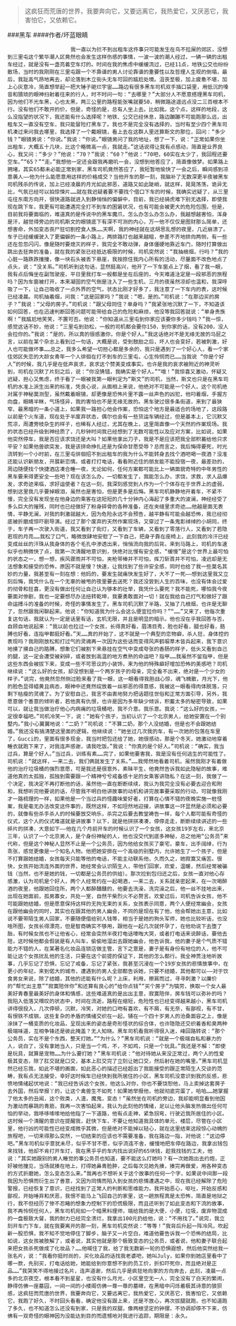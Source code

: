> 这疯狂而荒唐的世界，我要奔向它，又要远离它，我热爱它，又厌恶它，我害怕它，又依赖它。

###黑车
####作者/坏蓝眼睛

						我一直以为拦不到出租车这件事只可能发生在鸟不拉屎的郊区，没想到三里屯这个繁华潮人区竟然也会发生这样伤感的事情，一波一波的潮人经过，一辆一辆的出租车经过，就是没有一盏亮着空车灯的。时间在我的焦虑中缓缓流过，已经11点，地铁公交也纷纷散场，当时的我刚刚在三里屯跟一个不靠谱的男人讨论靠谱的重要性以及哲理人生观的倒塌，最后，我趾高气昂地离去，却沦落到木立街头无车可回的尴尬处境。沮丧至极，加上疲惫不堪，加上心灰意冷，简直想举起一把大锤子砸烂宇宙……路边有很多黑车司机双手插口袋里，用低沉的嗓音和猥琐的眼神扫射着往来的行人，时不时问一句：“去哪里？”大部分人不愿意搭理黑车司机，因为他们不光车黑，心也太黑，两三公里的路程能张嘴就要50，稍微路途遥远点没二三百根本不行。没有他们不敢开的价，但是，奇怪的是，总有人坐上去。比如我。这个点，这样的地段，这么没指望的状况下，我还能有什么选择呢？地铁、公交已经休息，路边蹦蹦不可能跑那么远，出租车又一直没有空车，我只能冒险打黑车了。我也不是完全没有选择的，当时有至少四个黑车司机凑过来问我去哪里，我选择了一个戴眼镜，看上去在这群人里还算斯文的那位，回问：“多少钱？”眼镜男说：“你说。”我说：“你说。”眼镜男问了我的地址，想了一下，说：“正常如果你坐出租车，大概五十几块，比这个略微高一点，我就走。”这话说得让我有点感动，简直是业界良心，我又问：“多少？”他说：“70？”我说：“60？”他说：“70吧，60实在太少了，我回程还要空车。”“65？”“走。”我想他一定还会跟我再磨叽一会，没想到他答应了，简直像做梦。如果路上拥堵，其实65都未必能正常到家，黑车司机竟然答应了，我短暂地愉快了一会之后，瞬间感到凉意袭人——他为什么能愿意用这样的价格成交？当他开车的那一刻，我脑补了无数深更半夜被黑车司机残杀的传说，加上已经凌晨的月光如此邪恶，道路又如此陡峭，就这样，晃晃荡荡，诡异无比，气氛已经可以拍惊悚片……就在我迟疑着要不要找个借口下车的时候，我确实迟疑了，从三里屯往东南方向开，很快道路就进入到静悄悄的偏僻中，目前，我已经骑虎难下别无选择，即使我现在跳下车，我更有可能遭遇完全打不到车的困窘状况，也有可能会被更大的危险包围，但是，目前我将要面临的，难道真的是传说中的黑车魔爪，怎么办怎么办怎么办，我越想越害怕，浑身是汗，越觉得旁边的司机斯文的眼镜底下有深不可测的内心，万一他不仅仅是图财那么简单，还想害命，外加变态丧尸狂切割控食人族……天啊，我的神经就在这胡思乱想的夜里，几近崩溃了。车子已经缓缓驶入了更偏僻的一条小路上，两排路灯也越来越暗，参差不齐地排向两侧，有一些还在忽忽闪闪，像是随时要熄灭的样子，我完全不敢动弹，身体僵硬地靠近车门，随时打算做出跳出去狂奔的准备，就在我的紧张已经抵达极限的时候，司机突然说：“我抽根烟，行吗？”我的心脏一路跌跌撞撞，像一块石头被丢下悬崖，我按捺住我内心所有的活动，尽量面不改色地点了点头，说：“没关系。”司机听到这句话，显然挺高兴，他开了一下车窗点上了烟，看了我一眼，我有点后悔坐在副驾驶座，平日里我打车一般都是坐在后座的，今天难道注定是一段邪恶的旅程吗？因为车窗被打开，本来凝固的空气倒是注入了一些生机，三月的夜虽然凉却也温和，我深呼吸了一下，让自己吸收了一点外界的空气，状态比刚才好多了，我注意了一下车内的表，这时候已经凌晨。司机抽着烟，问我：“这是回家吗？”我说：“嗯，是的。”司机说：“在那边买的房子？”我说：“父母的房子。”司机说：“跟父母同住？单身吗？”我紧张地沉默了一下，不知道该如何回答，也在迅速判断回答问题可能带给自己的危险和麻烦，他没等我回答就说：“单身贵族啊！”我尴尬地笑笑，不置可否。他说：“你知道从三里屯到你家应该要你多少钱吗？”我一惊，感觉这话不妙，他说：“三里屯到劲松，一般的司机都会要你150，到你家的话，没有200，没人会拉你的。”我说：“是的，所以真的很感激你，你是个好人。”我这话绝对不是无缘无故的马屁之言，以前在某个杂志上看到过一句话，大概是说，受到鼓励之后，坏人也会变好，若被刺激，好人也可能做坏事……总之，我多么希望一切担心都是多余的，我只是遇到了一个好心人，看一个家住郊区失恋的大龄女青年一个人徘徊在打不到车的三里屯，心生怜悯而已……当我说 “你是个好人”的时候，我几乎是在低声哀求，哀求这个赞美变成事实。也许是我的哀求被附近的神灵听到，司机在沉默了片刻之后，说：“你没猜错，我确实是个好人。”“哦！”我惊喜又激动，怀疑又迟疑，担心又焦虑，终于看了一眼被我第一眼判定为“斯文”的司机，当然，斯文也只是在黑车司机的水准上派生出来的标准，凭良心说，从面相上来说，他绝对不可能是一个好人，这个司机绝对属于神秘莫测型，虽然戴着眼镜，却更像是恐怖片里不露一丝声色的凶犯，他叼着烟，手握方向盘，眼睛半眯，气场怪异，我的害怕也不是无缘无故的。黑车驶过很多条街道，来到了最狭窄、最黑暗的一条小道上，如果我一路担心他会作案，恐怕这个地方是最适合的场地了，这段路以前是个火车道，现在处于半废弃状态，偶尔也会有一些货运车辆经过，但是基本上，它沉默又荒凉，周遭旁枝杂生的样子，也稀有人经过，尤其在晚上，这里简直像一个天然的作案现场。我的状态已经升级到神经质了，几秒钟时间我已经想到了无数可能性以及应对方案，比如说，如果他突然停车，我是否应该求饶还是大叫？如果他拿出刀子，我是不是应该把我全部积蓄给他只求平安？如果他兽欲突发，我是该拼命挣扎还是为保命甘愿受辱？总而言之，我后悔得要死，时光流转到一个小时前，在三里屯徘徊招不到出租车的我为什么不能转身去找个酒吧喝一夜酒？没准还能认识新朋友，开展新恋情。或者打打电话，看看附近住的朋友能不能投宿一夜，最差劲的，周边随便找个快捷酒店凑合睡一夜，无论如何，任何方案都可能比上一辆面貌奇特的中年男性的黑车要来得更安全一些吧？现在该怎么办，一切都发生了，我能怎么办，求饶，求救，求人品爆发，求奇迹来临，求好运使者？在这一刻，我深刻感觉到人作为一个个体存在于世界上的虚弱，想到这里我几乎要掉眼泪，虽然也是害怕，但是更多是后悔。黑车司机静静地开着车，不紧不慢，完全没有发现坐在他身边的乘客在这短短的几十分钟内心海起了多重大的波澜，神经经受了多么巨大的摧残，同时也已经做好了粉身碎骨的各种准备，还在夹缝里求奇迹……他越是面无表情，平静无澜，对我的刺激就越大，因为危险永远不会预告，越平静有可能会越恐怖，我已经彻底被折磨成惊吓剧导演。经过了那个废弃的天然作案现场，又穿过了一条鬼影绰绰的小胡同，终于，车子再一次驶入街道，我又看到了街灯，又看到了车辆，又看到了零落行人，又看到了若隐若现的月亮……我松了口气，略微放肆地安慰了一下自己，把身子靠在座椅上，此刻我的冷汗已经变成丝丝的汗珠从我身体的各个毛孔中渗透出来，悄悄流向我的后背。来到马路上，司机的车速似乎也稍微快了点，我第一次清醒地意识到，快绝对比慢有安全感，“缓慢”是这个世界上最可怕的状态之一，想一想，疾风骤雨并不可怕，夹枪带棒并不可怕，挥刀斩首并不可怕，凌迟却是无法想象和接受的恐怖，原因不就是慢？快速，让我找到了些许安全感，同时也给了我一些莫名其妙的力量，我甚至有一刻在想：他妈的，要发生就痛快发生好了，大不了一死——想到这里我又立刻后悔，我凭什么在一个无辜的被甩的夜里要去送死？我还没尝到人生的百味，也没有体会过爱的彻骨和狂喜，更没有做出任何让自己认为够本的壮举，我凭什么要死？我不能死，哪怕我今夜要面对惨剧，我也一定要想尽办法扭转乾坤，我要勇敢面对一切！就在我给自己打气和做好了跟命运搏斗的准备的时候，奇怪的事情发生了。黑车司机沉默了半路，又抽了几根烟，也许是无聊了，忽然跟我闲聊起来。他说：“你知道我为什么会这么便宜拉你吗？”“……”又来了，他每次重复这句话，我就认为一定是话里有话，玄机无限，并且是明显的暗示。他也没在乎我回答与否，自顾自地说起来：“我以前也拉过一个女孩，长得真好看，眉清目秀，脸也好看，腿也好看，胳膊也好看，连指甲都挺好看。”天……真的开始了，这不就是一个典型的恋物癖，杀人狂，身体控的表现吗？我刚刚放松和打过气的灵魂再一次因为这些话而变得风声鹤唳草木皆兵起来，我下意识地摸了摸自己的胳膊，想象它们被割下来悬挂在空气中变成夸张的香肠的样子，低头又看到自己的腿，这一定会遭受被剁碎，或者放到高温的地方煮熟的命运吧？指甲……我虽然不留指甲，但是这些东西会被拔下来，变成一些不可思议的小装饰，来为他的特殊癖好增加恐怖的美感吧？司机继续说：“这么好的女孩，却没想到是一个两岁孩子的母亲，完全看不出来，绝对是一个少女的样子。”说完，他竟然忽然侧过脸来看了我一眼，这一眼看得我胆战心惊，魂飞魄散，月光下，他的脸色显得蜡黄且病态，眼神中还竟然绽放着一丝邪恶的得意感，我被这一眼看得肉体脱落，只剩下枯瘦的灵魂了。为了安慰自己，我言不由衷地努力把话题往世俗和正常方面引导，另外，我愿意做个善意的倾听者，若他真有仇恨，也许是因为多年缺少倾诉，积蓄太多的秘密导致，如果可以，就让我当做治疗他心内病痛的垃圾桶吧，我不介意。我乐意。我说：“这么好的女孩，一定很幸福吧。”司机冷笑一下，说：“她有个孩子，当初认识了一个北京男人，给她安置在一个别墅内。”我小心翼翼地说：“二奶？”司机说：“不算二奶，那个人没结婚，但是也不会跟她结婚。”我还没有搞清楚这里面的逻辑，他继续说：“她坐过几次我的车，有一次她的包落在车里了，Gucci的，里面有很多现金，我当时把包还给了她，她很感动，那是个冬天，她激动地穿着睡衣就跑下来了，对我连声感谢，请我吃饭。”我说：“你真的是个好人。”司机说：“确实，我当过兵，算是个好人。”当过兵，训练有素……完了，如果他要害我，我是没有任何逃生的可能性了。司机说：“就这样，一来二去，我们俩就发生了关系。”……我愕然地看着司机，虽然我刚才有着做他的治疗垃圾桶的强烈意愿，可是我还是很意外，素昧平生，他竟然告诉我如此隐秘的故事，难道他真的太孤独，孤独到需要跟一个精神兮兮戒备感十足的女乘客讲隐私？在这一刻，我做了一个决定，我决定不再打断他的话，虽然他一直在断断续续，我认为我完全没有必要去迎合和附和，我想听完他要说的话，尽管我不明白他讲故事的动机和讲完故事要采取的行动，可就像我刚才一路梳理的一样，如果他是一个当过兵的怪趣味爱好者，打算在心情不错的夜晚实施一桩怪案，我是毫无办法改变这件事的，既然这样，不如坦然地迎接，讲故事这一环显然是必须和必要的，就像有些杀手杀人的时候要放交响乐，杀完之后要去教堂祷告一样，每个人都可能有奇怪的仪式，这个人的仪式难道就是讲故事？以下，就是他拼拼凑凑，停停走走，断断续续讲述的一些碎片的拼凑，大意如下——他在几个月前开车的时候认识了一个女孩，这女孩19岁左右，来北京三年，认识了一个北京男人，是个身份神秘的人，他也没交代到底多神秘，总之他用“公务员”来代称，但是这个神秘人显然不止是一个公务员，因为他给女孩买了豪宅，豪车，出手阔绰，行为乖张，感觉更像是一个知名人物。他把她安排在一个高级的别墅内，允许她生了一个孩子，但是不打算跟她结婚，女孩每天只能等他的电话，不能主动联系他，久而久之，她寂寞又痛苦。很快，女孩开始流连外面的世界，她经常会认识陌生人，带他们回家，欢爱，温暖，然后经常被骗钱（当然，也不是她的钱，一切都是公务员的供给）。那次捡到包归还之后，女孩一直对他心存感激，认为司机是个好人，两个人经常约在一起喝酒，一来二去，关系就亲密起来，在一次喝醉酒的夜里，他跟她回住所，两个人都醉醺醺的，他要去洗澡，洗完澡之后，他一丝不挂地出来，出现在她面前，孤男寡女，共处一室，自然干柴烈火不必赘言。欢爱过后，司机告诉女孩，他不可能跟她结婚，但是愿意保持这样的无拘无束的关系，女孩表示同意，两个人便经常幽会，女孩在跟他幽会的同时，其实也在跟其他的男人幽会，不同的是现在有了他，他会帮她出主意，比如说不要带陌生男人回家，不要随便借给别人钱等，相当于是她的狗头军师，她也比较听话，也没啥所图，女孩长得漂亮，但是智商确实不够用，跟他在一起几次就怀孕了，在他劝说下去堕了胎，有时候女孩也不让他省心，经常会突然半夜打电话嚎啕大哭，或者打电话来说醉话，要他去陪，这时候他都会假装是有人叫车，偷偷地溜出去跟她幽会，他告诉我，他的妻子是个气质不错能力不错的人，在某著名化妆品连锁店做主管，言下之意是，妻子是有身份有地位的人，他不可能让这个女孩扰乱他的生活，只要在这个前提的保证下，其他的怎么都行。我全神贯注地听故事，几乎忘记了恐惧，忘记了戒备，忘记了紧张，我甚至沉浸在一个19岁女孩的悲情故事中，在更小的年纪，来到偌大的城市，遭遇到的男人全部都告诉她，只要不结婚，其他都可以——对于饮食男女来说，除了结婚，其他的还能有什么呢？上床，利用，擦肩而过，寻寻刺激？以廉价的“帮忙出主意”“寂寞陪伴你”和还算有良心的“给你点钱”“买个房子”为犒劳，换取一个女人最美好青春里最美好的身体和情感，这些难道真的是出出主意，寂寞陪伴，房车钱可以弥补的吗？我陷入低落又喟叹的状态中，时间在流逝，路程在缩短，危险性也已经变得越来越小，黑车司机讲得很投入，几次停顿，沉默，冷笑，对她的口吻有喜欢，有不屑，有无奈，有鄙视，有不甘，有恨铁不成钢，这些复杂的矛盾的情绪交织在一起，铺在一个四十岁男人的沧桑面容之上，像是涂抹了一桶变质的化妆品，呈现出来的姿态是奇形怪状的综合体，也许隐隐还交织着香和臭两种极端味道，互相争锋还是彼此掩盖？无人知晓。黑车司机看我听得很入迷，峰回路转说：“那个公务员，实在不是个东西，整天打她。”“为什么？”黑车司机说：“就是一个极端自私和暴力的人，说白了，没有拿她当人，只是当一个鸡，不，不如鸡，只是一个玩具。”我还是不解：“即使是玩具，就算是宠物……为什么要打她？”黑车司机说：“他对待她从来没正常过，两个人的性爱极其变态，除了肛交就是口交，基本上肛交完了立刻让她口交，然后射在她的嘴里。”黑车司机显然已经忘我，如此不堪的画面，如此恶心的描述已经超出了我能接受的跟正常陌生人交谈的范畴，我有点无法接受，幸好这时候车已经快到我所居住的小区，黑车司机没意识到我的反感，悲愤地情绪起伏地说：“我已经告诉这个女孩，他这么对你，你也不要饶恕他，马上卖掉这套房子去外国，然后举报丫的，让这个禽兽生不如死！如果她举报他，他就彻底完蛋了，哈哈……她掌握了他太多的丑闻，这个败类，人渣，魔鬼，变态！”虽然坐在司机的旁边，我却能明显看到他因为激动而暴跳的青筋，我再一次害怕起来，我认为此刻他的情绪，足以让他头脑发热做出任何可怕的举动，我哆哆嗦嗦地给他指了一下道路，他有点走神，紧急拐弯，行驶近我所居住的小区。这时候一个清醒的意识在提醒我，赶快下车，不要让他知道我具体的单元，楼层，尽管在小区里，他行凶的可能性已经变成微乎其微，但是绝对不能掉以轻心，就在这里结束这段惊心动魄的旅程吧，一切来得那么突然，一切结束的应该也不需要准备，我在路边一指，对他说：“这边停吧。”黑车司机似乎意犹未尽，似乎不甘不愿，似乎流连不舍，缓慢地把车停在路边，我拿出钱包来找钱，他却不肯打开车灯，我在黑乎乎的车内找出说好的65块钱，趁我找钱的工夫，他说：“其实她跟别的男人睡觉的事公务员也知道，要不能这么打她吗？有一次她跑出去约炮，正好被他撞见，当场就揍在地上，打得她鼻青脸肿，之后每次见她先揍，揍完再做爱，用各种变态的方式折磨她，怎么变态怎么来。”我再也不想听关于这个故事的任何一个字，如果说中间那一段我因为恐惧而衍生出了善意，又因为同情而陷入到女孩的悲情遭遇之中，现在我已经解除了危险警报，已经恢复了意识，已经找到了正常人的判断和思维能力，我开始恶心，呕吐，开始反感和鄙视，开始唾弃和厌恶，我恨不能马上飞回自己的家里，这一趟旅程真是太恐怖，简直是地狱之行，我不但经历了惨不忍睹的想象力控制下的恐慌极限，而且还听到了如此变态和下流的故事，我不再怜悯任何人，黑车司机宛如一个暗黑料理师，端给我的是大便，小便，垃圾，废弃物混成的一盘极致大餐，我的耐力已经完全溃烂，我拿出100元扔给他，说：“不用找了。”说完，我立刻开车门下车，就在我要离开的那一刻，黑车司机突然说：“等等！”我背后升起一阵冷风，吹起新一股恐惧，我不知不觉地停住了脚步，脑子又一片空白，难道他要告诉我一个恐怖的结局，比如说，这女孩被肢解了，或者说，其实他就是那个极致变态的公务员，或者说，他和妻子联合起来把女孩杀死做成了化妆品？……他喊住了我，给了我无数新一轮的恐惧遐想，然后他突然给我一张名片，说：“我看你挺时尚的，买化妆品的话找我老婆吧，她叫July，如果你到她店里看中了哪一款，先别买，打电话给她，她能给到你意想不到的员工价，折扣吓死你，而且绝对是正品……”我哭笑不得地接过名片，连声道谢，然后几乎是疯狂地向家的方向奔去，此刻，凌晨一点多的北京夜空，根本看不到星星，也没有什么月光，小区里空无一人，完全没有了白天的繁闹，静得仿佛一座墓园，一间一间的小楼阁仿佛一尊一尊的墓碑，在黑暗中闪烁着极其诗意的狼狈感，这疯狂而荒唐的世界，我要奔向它，又要远离它，我热爱它，又厌恶它，我害怕它，又依赖它，我跑了好久，不时回头看看，确定他没有跟上来，还是不放心，再次拔腿就跑，也不知道跑了多久，也不知道怎么还没有到家，只是我的双腿，像两根坚定的钟摆，不协调却停不下来，仿佛有一双奇怪的眼神因为没能达到目的而遗憾地对我进行追踪，期限是：永久。			  		